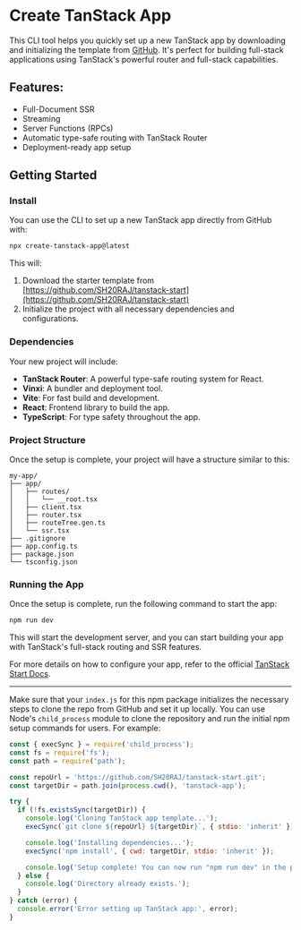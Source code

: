 # Create TanStack App

This CLI tool helps you quickly set up a new TanStack app by downloading and initializing the template from [GitHub](https://github.com/SH20RAJ/tanstack-start). It's perfect for building full-stack applications using TanStack's powerful router and full-stack capabilities.

## Features:
- Full-Document SSR
- Streaming
- Server Functions (RPCs)
- Automatic type-safe routing with TanStack Router
- Deployment-ready app setup

## Getting Started

### Install

You can use the CLI to set up a new TanStack app directly from GitHub with:

```bash
npx create-tanstack-app@latest
```

This will:
1. Download the starter template from [https://github.com/SH20RAJ/tanstack-start](https://github.com/SH20RAJ/tanstack-start)
2. Initialize the project with all necessary dependencies and configurations.

### Dependencies

Your new project will include:
- **TanStack Router**: A powerful type-safe routing system for React.
- **Vinxi**: A bundler and deployment tool.
- **Vite**: For fast build and development.
- **React**: Frontend library to build the app.
- **TypeScript**: For type safety throughout the app.

### Project Structure

Once the setup is complete, your project will have a structure similar to this:

```
my-app/
├── app/
│   ├── routes/
│   │   └── __root.tsx
│   ├── client.tsx
│   ├── router.tsx
│   ├── routeTree.gen.ts
│   └── ssr.tsx
├── .gitignore
├── app.config.ts
├── package.json
└── tsconfig.json
```

### Running the App

Once the setup is complete, run the following command to start the app:

```bash
npm run dev
```

This will start the development server, and you can start building your app with TanStack's full-stack routing and SSR features.

For more details on how to configure your app, refer to the official [TanStack Start Docs](https://tanstack.com/start/latest).

---

Make sure that your `index.js` for this npm package initializes the necessary steps to clone the repo from GitHub and set it up locally. You can use Node's `child_process` module to clone the repository and run the initial npm setup commands for users. For example:

```js
const { execSync } = require('child_process');
const fs = require('fs');
const path = require('path');

const repoUrl = 'https://github.com/SH20RAJ/tanstack-start.git';
const targetDir = path.join(process.cwd(), 'tanstack-app');

try {
  if (!fs.existsSync(targetDir)) {
    console.log('Cloning TanStack app template...');
    execSync(`git clone ${repoUrl} ${targetDir}`, { stdio: 'inherit' });

    console.log('Installing dependencies...');
    execSync('npm install', { cwd: targetDir, stdio: 'inherit' });

    console.log('Setup complete! You can now run "npm run dev" in the project directory.');
  } else {
    console.log('Directory already exists.');
  }
} catch (error) {
  console.error('Error setting up TanStack app:', error);
}
```